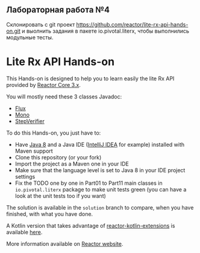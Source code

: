 ## Лабораторная работа №4

Склонировать с git проект https://github.com/reactor/lite-rx-api-hands-on.git и выолнить задания в пакете io.pivotal.literx, чтобы выполнились модульные тесты.

# Lite Rx API Hands-on

This Hands-on is designed to help you to learn easily the lite Rx API provided by [Reactor Core 3.x](https://github.com/reactor/reactor-core/).

You will mostly need these 3 classes Javadoc:

 - [Flux](https://projectreactor.io/docs/core/release/api/reactor/core/publisher/Flux.html)
 - [Mono](https://projectreactor.io/docs/core/release/api/reactor/core/publisher/Mono.html)
 - [StepVerifier](https://projectreactor.io/docs/test/release/api/reactor/test/StepVerifier.html)
 
To do this Hands-on, you just have to:

 - Have [Java 8](https://www.oracle.com/technetwork/java/javase/downloads/jdk8-downloads-2133151.html) and a Java IDE ([IntelliJ IDEA](https://www.jetbrains.com/idea/) for example) installed with Maven support
 - Clone this repository (or your fork)
 - Import the project as a Maven one in your IDE
 - Make sure that the language level is set to Java 8 in your IDE project settings
 - Fix the TODO one by one in Part01 to Part11 main classes in `io.pivotal.literx` package
   to make unit tests green (you can have a look at the unit tests too if you want)

The solution is available in the `solution` branch to compare, when you have finished, with what you have done.

A Kotlin version that takes advantage of [reactor-kotlin-extensions](https://github.com/reactor/reactor-kotlin-extensions) is available [here](https://github.com/eddumelendez/reactor-kotlin-workshop).
 
More information available on [Reactor website](https://projectreactor.io).

